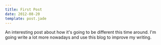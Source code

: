 ```yaml
---
title: First Post
date: 2012-08-20
template: post.jade
---
```


An interesting post about how it's going to be different this time around. I'm going write a lot more nowadays and use this blog to improve my writing.